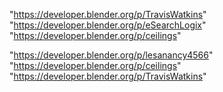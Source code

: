 "https://developer.blender.org/p/TravisWatkins"
"https://developer.blender.org/p/eSearchLogix"
"https://developer.blender.org/p/ceilings"
 
"https://developer.blender.org/p/lesanancy4566"
"https://developer.blender.org/p/ceilings"
"https://developer.blender.org/p/TravisWatkins"
 

